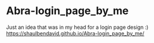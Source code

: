 # Abra-login_page_by_me
Just an idea that was in my head for a login page design :)
https://shaulbendavid.github.io/Abra-login_page_by_me/
